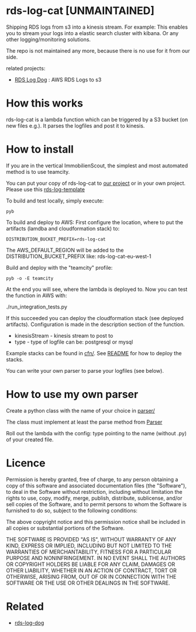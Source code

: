 # rds-log-cat [UNMAINTAINED]

Shipping RDS logs from s3 into a kinesis stream.
For example: This enables you to stream your logs into a elastic search cluster with kibana. Or any other logging/monitoring solutions.

The repo is not maintained any more, because there is no use for it from our side.

related projects:
- [RDS Log Dog](https://github.com/ImmobilienScout24/rds-log-dog) : AWS RDS Logs to s3

How this works
==============

rds-log-cat is a lambda function which can be triggered by a S3 bucket (on new files e.g.). It parses the logfiles and post it to kinesis.


How to install
==============

If you are in the vertical ImmobilienScout, the simplest and most automated method is to use teamcity.

You can put your copy of rds-log-cat to [our project](https://teamcity.rz.is/admin/editProject.html?projectId=Infrastructure_Aws_RdsLoggingStacks_BDeployToAccounts) or in your own project.
Please use this [rds-log-template](
https://teamcity.rz.is/admin/editBuildParams.html?id=template:Infrastructure_Aws_RdsLoggingStacks_AwsRdsLogCatFullCiCdSingleAccount)


To build and test locally, simply execute:
   
    pyb
   
To build and deploy to AWS:
First configure the location, where to put the artifacts (lamdba and cloudformation stack) to:

    DISTRIBUTION_BUCKET_PREFIX=rds-log-cat

The AWS_DEFAULT_REGION will be added to the DISTRIBUTION_BUCKET_PREFIX like: rds-log-cat-eu-west-1

Build and deploy with the "teamcity" profile:
    
    pyb -o -E teamcity
   
At the end you will see, where the lambda is deployed to.
Now you can test the function in AWS with:

   ./run_integration_tests.py

If this succeeded you can deploy the cloudformation stack (see deployed artifacts).
Configuration is made in the description section of the function.

* kinesisStream - kinesis stream to post to
* type - type of logfile can be: postgresql or mysql

Example stacks can be found in [cfn/](tree/master/cfn/). See [README](tree/master/cfn/README.md) for how to deploy the stacks.

You can write your own parser to parse your logfiles (see below). 

How to use my own parser
========================

Create a python class with the name of your choice in
[parser/](tree/master/src/main/python/rds_log_cat/parser)

The class must implement at least the parse method from [Parser](tree/master/src/main/python/rds_log_cat/parser/parser)

Roll out the lambda with the config: type pointing to the name (without .py) of your created file.


Licence
=======

Permission is hereby granted, free of charge, to any person obtaining a copy of this software and associated documentation files (the "Software"), to deal in the Software without restriction, including without limitation the rights to use, copy, modify, merge, publish, distribute, sublicense, and/or sell copies of the Software, and to permit persons to whom the Software is furnished to do so, subject to the following conditions:

The above copyright notice and this permission notice shall be included in all copies or substantial portions of the Software.

THE SOFTWARE IS PROVIDED "AS IS", WITHOUT WARRANTY OF ANY KIND, EXPRESS OR IMPLIED, INCLUDING BUT NOT LIMITED TO THE WARRANTIES OF MERCHANTABILITY, FITNESS FOR A PARTICULAR PURPOSE AND NONINFRINGEMENT. IN NO EVENT SHALL THE AUTHORS OR COPYRIGHT HOLDERS BE LIABLE FOR ANY CLAIM, DAMAGES OR OTHER LIABILITY, WHETHER IN AN ACTION OF CONTRACT, TORT OR OTHERWISE, ARISING FROM, OUT OF OR IN CONNECTION WITH THE SOFTWARE OR THE USE OR OTHER DEALINGS IN THE SOFTWARE.

Related
=======

- [rds-log-dog](https://github.com/ImmobilienScout24/rds-log-dog)
